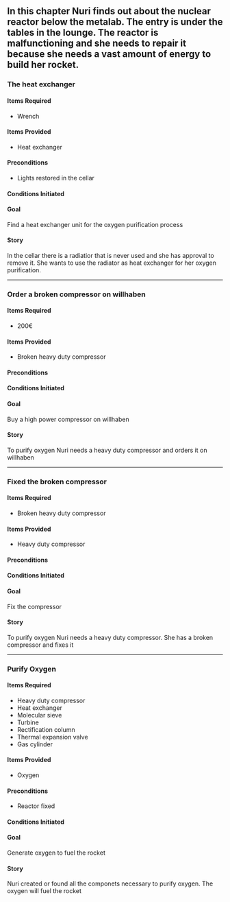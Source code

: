 ## In this chapter Nuri finds out about the nuclear reactor below the metalab. The entry is under the tables in the lounge. The reactor is malfunctioning and she needs to repair it because she needs a vast amount of energy to build her rocket.


### The heat exchanger
#### Items Required
* Wrench

#### Items Provided
* Heat exchanger

#### Preconditions
* Lights restored in the cellar

#### Conditions Initiated

#### Goal
Find a heat exchanger unit for the oxygen purification process

#### Story
In the cellar there is a radiatior that is never used and she has approval to remove it. She wants to use the radiator as heat exchanger for her oxygen purification.

------------------

### Order a broken compressor on willhaben
#### Items Required
* 200€

#### Items Provided
* Broken heavy duty compressor

#### Preconditions

#### Conditions Initiated

#### Goal
Buy a high power compressor on willhaben

#### Story
To purify oxygen Nuri needs a heavy duty compressor and orders it on willhaben

------------------

### Fixed the broken compressor
#### Items Required
* Broken heavy duty compressor

#### Items Provided
* Heavy duty compressor

#### Preconditions

#### Conditions Initiated

#### Goal
Fix the compressor

#### Story
To purify oxygen Nuri needs a heavy duty compressor. She has a broken compressor and fixes it

------------------

### Purify Oxygen
#### Items Required
* Heavy duty compressor
* Heat exchanger
* Molecular sieve
* Turbine
* Rectification column
* Thermal expansion valve
* Gas cylinder

#### Items Provided
* Oxygen

#### Preconditions
* Reactor fixed

#### Conditions Initiated

#### Goal
Generate oxygen to fuel the rocket

#### Story
Nuri created or found all the componets necessary to purify oxygen. The oxygen will fuel the rocket
